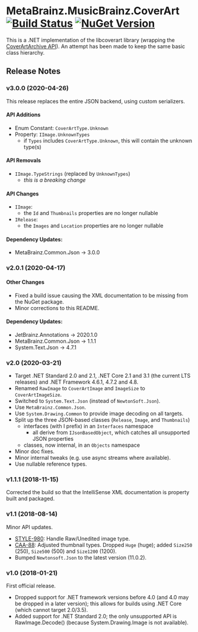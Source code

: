 # MetaBrainz.MusicBrainz.CoverArt [![Build Status](https://img.shields.io/appveyor/build/zastai/metabrainz-musicbrainz-coverart)](https://ci.appveyor.com/project/Zastai/metabrainz-musicbrainz-coverart) [![NuGet Version](https://img.shields.io/nuget/v/MetaBrainz.MusicBrainz.CoverArt)](https://www.nuget.org/packages/MetaBrainz.MusicBrainz.CoverArt)

This is a .NET implementation of the libcoverart library (wrapping the [CoverArtArchive API](https://musicbrainz.org/doc/Cover_Art_Archive/API)).
An attempt has been made to keep the same basic class hierarchy.

## Release Notes

### v3.0.0 (2020-04-26)

This release replaces the entire JSON backend, using custom serializers.

#### API Additions

- Enum Constant: `CoverArtType.Unknown`
- Property: `IImage.UnknownTypes`
  - if `Types` includes `CoverArtType.Unknown`, this will contain the unknown type(s)

#### API Removals

- `IImage.TypeStrings` (replaced by `UnknownTypes`)
  - *this is a breaking change*

#### API Changes

- `IImage`:
  - the `Id` and `Thumbnails` properties are no longer nullable
- `IRelease`:
  - the `Images` and `Location` properties are no longer nullable

#### Dependency Updates:

- MetaBrainz.Common.Json → 3.0.0


### v2.0.1 (2020-04-17)

#### Other Changes

- Fixed a build issue causing the XML documentation to be missing from the NuGet package.
- Minor corrections to this README.

#### Dependency Updates:

- JetBrainz.Annotations → 2020.1.0
- MetaBrainz.Common.Json → 1.1.1
- System.Text.Json → 4.7.1


### v2.0 (2020-03-21)

- Target .NET Standard 2.0 and 2.1, .NET Core 2.1 and 3.1 (the current LTS releases) and .NET Framework 4.6.1, 4.7.2 and 4.8.
- Renamed `RawImage` to `CoverArtImage` and `ImageSize` to `CoverArtImageSize`.
- Switched to `System.Text.Json` (instead of `NewtonSoft.Json`).
- Use `MetaBrainz.Common.Json`.
- Use `System.Drawing.Common` to provide image decoding on all targets.
- Split up the three JSON-based classes (`Release`, `Image`, and `Thumbnails`)
  - interfaces (with I prefix) in an `Interfaces` namespace
    - all derive from `IJsonBasedObject`, which catches all unsupported JSON properties
  - classes, now internal, in an `Objects` namespace
- Minor doc fixes.
- Minor internal tweaks (e.g. use async streams where available).
- Use nullable reference types.

### v1.1.1 (2018-11-15)

Corrected the build so that the IntelliSense XML documentation is property built and packaged.

### v1.1 (2018-08-14)

Minor API updates.

- [STYLE-980](https://tickets.metabrainz.org/browse/STYLE-980): Handle Raw/Unedited image type.
- [CAA-88](https://tickets.metabrainz.org/browse/CAA-88): Adjusted thumbnail types. Dropped `Huge` (huge); added `Size250` (250), `Size500` (500) and `Size1200` (1200).
- Bumped `Newtonsoft.Json` to the latest version (11.0.2).

### v1.0 (2018-01-21)

First official release.

- Dropped support for .NET framework versions before 4.0 (and 4.0 may be dropped in a later version); this allows for builds using .NET Core (which cannot target 2.0/3.5).
- Added support for .NET Standard 2.0; the only unsupported API is RawImage.Decode() (because System.Drawing.Image is not available).
